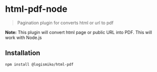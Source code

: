 # html-pdf-node

> Pagination plugin for converts html or url to pdf

**Note:** This plugin will convert html page or public URL into PDF. This will work with Node.js

## Installation

```sh
npm install @logismiko/html-pdf
```
